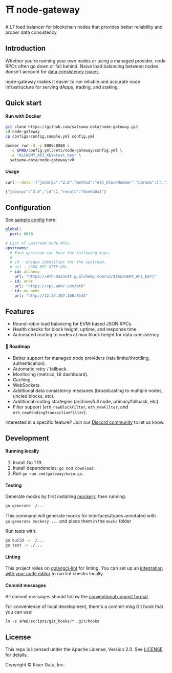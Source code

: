 # ⛩ node-gateway

A L7 load balancer for blockchain nodes that provides better reliability and
proper data consistency.

## Introduction

Whether you're running your own nodes or using a managed provider, node RPCs
often go down or fall behind. Naive load balancing between nodes doesn't
account for [data consistency issues](https://alchemy.com/blog/data-accuracy).

node-gateway makes it easier to run reliable and accurate node infrastructure
for serving dApps, trading, and staking.

## Quick start

#### Run with Docker

```sh
git clone https://github.com/satsuma-data/node-gateway.git
cd node-gateway
cp configs/config.sample.yml config.yml

docker run -d -p 8080:8080 \
  -v $PWD/config.yml:/etc/node-gateway/config.yml \
  -e "ALCHEMY_API_KEY=test_key" \
  satsuma-data/node-gateway:v0
```

#### Usage

```sh
curl --data '{"jsonrpc":"2.0","method":"eth_blockNumber","params":[],"id":1}' http://localhost:8080

{"jsonrpc":"2.0","id":1,"result":"0xe9a0a1"}
```

## Configuration

See [sample config](/configs/config.sample.yml) here:

```yaml
global:
  port: 8080

# List of upstream node RPCs.
upstreams:
  # Each upstream can have the following keys:
  #
  # id - Unique identifier for the upstream.
  # url - JSON RPC HTTP URL.
  - id: alchemy
    url: "https://eth-mainnet.g.alchemy.com/v2/${ALCHEMY_API_KEY}"
  - id: ankr
    url: "https://rpc.ankr.com/eth"
  - id: my-node
    url: "http://12.57.207.168:8545"
```

## Features

- Round-robin load balancing for EVM-based JSON RPCs.
- Health checks for block height, uptime, and response time.
- Automated routing to nodes at max block height for data consistency.

#### 🔮 Roadmap

- Better support for managed node providers (rate limits/throttling, authentication).
- Automatic retry / fallback.
- Monitoring (metrics, UI dashboard).
- Caching.
- WebSockets.
- Additional data consistency measures (broadcasting to multiple nodes, uncled blocks, etc).
- Additional routing strategies (archive/full node, primary/fallback, etc).
- Filter support (`eth_newBlockFilter`, `eth_newFilter`, and `eth_newPendingTransactionFilter`).

Interested in a specific feature? Join our [Discord community]() to let us know.

## Development

#### Running locally

1. Install Go 1.19.
2. Install dependencies: `go mod download`.
3. Run `go run cmd/gateway/main.go`.

#### Testing

Generate mocks by first installing [mockery](https://github.com/vektra/mockery#installation), then running:
```sh
go generate ./...
```
This command will generate mocks for interfaces/types annotated with `go:generate mockery ...` and place them in the `mocks` folder

Run tests with:

```sh
go build -v ./...
go test -v ./...
```

#### Linting

This project relies on [golangci-lint](https://github.com/golangci/golangci-lint) for linting. You can set up an [integration with your code editor](https://golangci-lint.run/usage/integrations/) to run lint checks locally.

#### Commit messages

All commit messages should follow the [conventional commit format](https://conventionalcommits.org).

For convenience of local development, there's a commit-msg Git hook that you can use:

```
ln -s $PWD/scripts/git_hooks/* .git/hooks
```

## License

This repo is licensed under the Apache License, Version 2.0. See [LICENSE]() for details.

Copyright © Riser Data, Inc.
